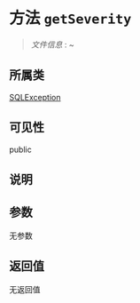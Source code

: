 # 方法 `getSeverity`

> *文件信息* : ~

## 所属类 

[SQLException](../SQLException.md)

## 可见性

 public 

## 说明



## 参数


无参数


## 返回值

无返回值
